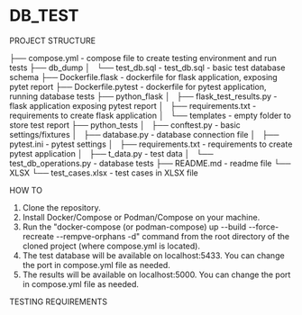 # DB_TEST

PROJECT STRUCTURE

├── compose.yml - compose file to create testing environment and run tests
├── db_dump
│   └── test_db.sql - test_db.sql - basic test database schema
├── Dockerfile.flask - dockerfile for flask application, exposing pytet report
├── Dockerfile.pytest - dockerfile for pytest application, running database tests
├── python_flask
│   ├── flask_test_results.py - flask application exposing pytest report
│   ├── requirements.txt - requirements to create flask application
│   └── templates - empty folder to store test report
├── python_tests
│   ├── conftest.py - basic settings/fixtures
│   ├── database.py - database connection file
│   ├── pytest.ini - pytest settings
│   ├── requirements.txt - requirements to create pytest application
│   ├── t_data.py - test data
│   └── test_db_operations.py - database tests
├── README.md - readme file
└── XLSX
    └── test_cases.xlsx - test cases in XLSX file


HOW TO

1. Clone the repository.
2. Install Docker/Compose or Podman/Compose on your machine.
3. Run the "docker-compose (or podman-compose) up --build --force-recreate --rempve-orphans -d" command from the root directory of the cloned project (where compose.yml is located).
4. The test database will be available on localhost:5433. You can change the port in compose.yml file as needed.
5. The results will be available on localhost:5000. You can change the port in compose.yml file as needed.

TESTING REQUIREMENTS

